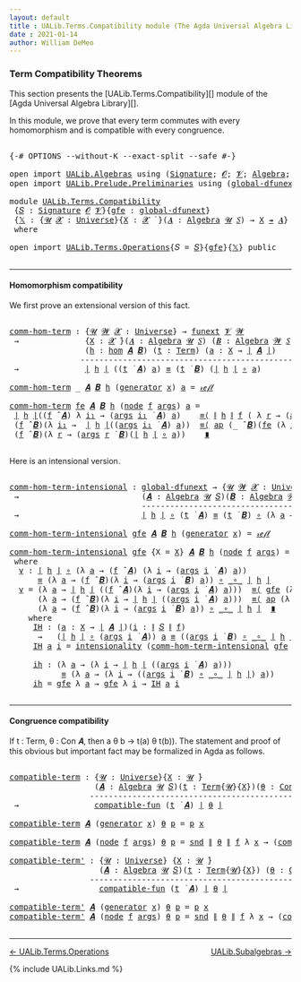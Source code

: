 ```yaml
---
layout: default
title : UALib.Terms.Compatibility module (The Agda Universal Algebra Library)
date : 2021-01-14
author: William DeMeo
---
```


### <a id="term-compatibility-theorems">Term Compatibility Theorems</a>

This section presents the [UALib.Terms.Compatibility][] module of the [Agda Universal Algebra Library][].

In this module, we prove that every term commutes with every homomorphism and is compatible with every congruence.

<pre class="Agda">

<a id="454" class="Symbol">{-#</a> <a id="458" class="Keyword">OPTIONS</a> <a id="466" class="Pragma">--without-K</a> <a id="478" class="Pragma">--exact-split</a> <a id="492" class="Pragma">--safe</a> <a id="499" class="Symbol">#-}</a>

<a id="504" class="Keyword">open</a> <a id="509" class="Keyword">import</a> <a id="516" href="UALib.Algebras.html" class="Module">UALib.Algebras</a> <a id="531" class="Keyword">using</a> <a id="537" class="Symbol">(</a><a id="538" href="UALib.Algebras.Signatures.html#1419" class="Function">Signature</a><a id="547" class="Symbol">;</a> <a id="549" href="universes.html#613" class="Generalizable">𝓞</a><a id="550" class="Symbol">;</a> <a id="552" href="universes.html#617" class="Generalizable">𝓥</a><a id="553" class="Symbol">;</a> <a id="555" href="UALib.Algebras.Algebras.html#781" class="Function">Algebra</a><a id="562" class="Symbol">;</a> <a id="564" href="UALib.Algebras.Algebras.html#3508" class="Function Operator">_↠_</a><a id="567" class="Symbol">)</a>
<a id="569" class="Keyword">open</a> <a id="574" class="Keyword">import</a> <a id="581" href="UALib.Prelude.Preliminaries.html" class="Module">UALib.Prelude.Preliminaries</a> <a id="609" class="Keyword">using</a> <a id="615" class="Symbol">(</a><a id="616" href="MGS-Subsingleton-Theorems.html#3468" class="Function">global-dfunext</a><a id="630" class="Symbol">;</a> <a id="632" href="universes.html#551" class="Postulate">Universe</a><a id="640" class="Symbol">;</a> <a id="642" href="universes.html#758" class="Function Operator">_̇</a><a id="644" class="Symbol">)</a>

<a id="647" class="Keyword">module</a> <a id="654" href="UALib.Terms.Compatibility.html" class="Module">UALib.Terms.Compatibility</a>
 <a id="681" class="Symbol">{</a><a id="682" href="UALib.Terms.Compatibility.html#682" class="Bound">𝑆</a> <a id="684" class="Symbol">:</a> <a id="686" href="UALib.Algebras.Signatures.html#1419" class="Function">Signature</a> <a id="696" href="universes.html#613" class="Generalizable">𝓞</a> <a id="698" href="universes.html#617" class="Generalizable">𝓥</a><a id="699" class="Symbol">}{</a><a id="701" href="UALib.Terms.Compatibility.html#701" class="Bound">gfe</a> <a id="705" class="Symbol">:</a> <a id="707" href="MGS-Subsingleton-Theorems.html#3468" class="Function">global-dfunext</a><a id="721" class="Symbol">}</a>
 <a id="724" class="Symbol">{</a><a id="725" href="UALib.Terms.Compatibility.html#725" class="Bound">𝕏</a> <a id="727" class="Symbol">:</a> <a id="729" class="Symbol">{</a><a id="730" href="UALib.Terms.Compatibility.html#730" class="Bound">𝓤</a> <a id="732" href="UALib.Terms.Compatibility.html#732" class="Bound">𝓧</a> <a id="734" class="Symbol">:</a> <a id="736" href="universes.html#551" class="Postulate">Universe</a><a id="744" class="Symbol">}{</a><a id="746" href="UALib.Terms.Compatibility.html#746" class="Bound">X</a> <a id="748" class="Symbol">:</a> <a id="750" href="UALib.Terms.Compatibility.html#732" class="Bound">𝓧</a> <a id="752" href="universes.html#758" class="Function Operator">̇</a> <a id="754" class="Symbol">}(</a><a id="756" href="UALib.Terms.Compatibility.html#756" class="Bound">𝑨</a> <a id="758" class="Symbol">:</a> <a id="760" href="UALib.Algebras.Algebras.html#781" class="Function">Algebra</a> <a id="768" href="UALib.Terms.Compatibility.html#730" class="Bound">𝓤</a> <a id="770" href="UALib.Terms.Compatibility.html#682" class="Bound">𝑆</a><a id="771" class="Symbol">)</a> <a id="773" class="Symbol">→</a> <a id="775" href="UALib.Terms.Compatibility.html#746" class="Bound">X</a> <a id="777" href="UALib.Algebras.Algebras.html#3508" class="Function Operator">↠</a> <a id="779" href="UALib.Terms.Compatibility.html#756" class="Bound">𝑨</a><a id="780" class="Symbol">}</a>
 <a id="783" class="Keyword">where</a>

<a id="790" class="Keyword">open</a> <a id="795" class="Keyword">import</a> <a id="802" href="UALib.Terms.Operations.html" class="Module">UALib.Terms.Operations</a><a id="824" class="Symbol">{</a><a id="825" class="Argument">𝑆</a> <a id="827" class="Symbol">=</a> <a id="829" href="UALib.Terms.Compatibility.html#682" class="Bound">𝑆</a><a id="830" class="Symbol">}{</a><a id="832" href="UALib.Terms.Compatibility.html#701" class="Bound">gfe</a><a id="835" class="Symbol">}{</a><a id="837" href="UALib.Terms.Compatibility.html#725" class="Bound">𝕏</a><a id="838" class="Symbol">}</a> <a id="840" class="Keyword">public</a>

</pre>

----------------------------------------------------------

#### <a id="homomorphism compatibility">Homomorphism compatibility</a>

We first prove an extensional version of this fact.

<pre class="Agda">

<a id="comm-hom-term"></a><a id="1059" href="UALib.Terms.Compatibility.html#1059" class="Function">comm-hom-term</a> <a id="1073" class="Symbol">:</a> <a id="1075" class="Symbol">{</a><a id="1076" href="UALib.Terms.Compatibility.html#1076" class="Bound">𝓤</a> <a id="1078" href="UALib.Terms.Compatibility.html#1078" class="Bound">𝓦</a> <a id="1080" href="UALib.Terms.Compatibility.html#1080" class="Bound">𝓧</a> <a id="1082" class="Symbol">:</a> <a id="1084" href="universes.html#551" class="Postulate">Universe</a><a id="1092" class="Symbol">}</a> <a id="1094" class="Symbol">→</a> <a id="1096" href="MGS-FunExt-from-Univalence.html#393" class="Function">funext</a> <a id="1103" href="UALib.Terms.Compatibility.html#698" class="Bound">𝓥</a> <a id="1105" href="UALib.Terms.Compatibility.html#1078" class="Bound">𝓦</a>
 <a id="1108" class="Symbol">→</a>              <a id="1123" class="Symbol">{</a><a id="1124" href="UALib.Terms.Compatibility.html#1124" class="Bound">X</a> <a id="1126" class="Symbol">:</a> <a id="1128" href="UALib.Terms.Compatibility.html#1080" class="Bound">𝓧</a> <a id="1130" href="universes.html#758" class="Function Operator">̇</a><a id="1131" class="Symbol">}(</a><a id="1133" href="UALib.Terms.Compatibility.html#1133" class="Bound">𝑨</a> <a id="1135" class="Symbol">:</a> <a id="1137" href="UALib.Algebras.Algebras.html#781" class="Function">Algebra</a> <a id="1145" href="UALib.Terms.Compatibility.html#1076" class="Bound">𝓤</a> <a id="1147" href="UALib.Terms.Compatibility.html#682" class="Bound">𝑆</a><a id="1148" class="Symbol">)</a> <a id="1150" class="Symbol">(</a><a id="1151" href="UALib.Terms.Compatibility.html#1151" class="Bound">𝑩</a> <a id="1153" class="Symbol">:</a> <a id="1155" href="UALib.Algebras.Algebras.html#781" class="Function">Algebra</a> <a id="1163" href="UALib.Terms.Compatibility.html#1078" class="Bound">𝓦</a> <a id="1165" href="UALib.Terms.Compatibility.html#682" class="Bound">𝑆</a><a id="1166" class="Symbol">)</a>
                <a id="1184" class="Symbol">(</a><a id="1185" href="UALib.Terms.Compatibility.html#1185" class="Bound">h</a> <a id="1187" class="Symbol">:</a> <a id="1189" href="UALib.Homomorphisms.Basic.html#2061" class="Function">hom</a> <a id="1193" href="UALib.Terms.Compatibility.html#1133" class="Bound">𝑨</a> <a id="1195" href="UALib.Terms.Compatibility.html#1151" class="Bound">𝑩</a><a id="1196" class="Symbol">)</a> <a id="1198" class="Symbol">(</a><a id="1199" href="UALib.Terms.Compatibility.html#1199" class="Bound">t</a> <a id="1201" class="Symbol">:</a> <a id="1203" href="UALib.Terms.Basic.html#1040" class="Datatype">Term</a><a id="1207" class="Symbol">)</a> <a id="1209" class="Symbol">(</a><a id="1210" href="UALib.Terms.Compatibility.html#1210" class="Bound">a</a> <a id="1212" class="Symbol">:</a> <a id="1214" href="UALib.Terms.Compatibility.html#1124" class="Bound">X</a> <a id="1216" class="Symbol">→</a> <a id="1218" href="UALib.Prelude.Preliminaries.html#11659" class="Function Operator">∣</a> <a id="1220" href="UALib.Terms.Compatibility.html#1133" class="Bound">𝑨</a> <a id="1222" href="UALib.Prelude.Preliminaries.html#11659" class="Function Operator">∣</a><a id="1223" class="Symbol">)</a>
               <a id="1240" class="Comment">------------------------------------------------------</a>
 <a id="1296" class="Symbol">→</a>              <a id="1311" href="UALib.Prelude.Preliminaries.html#11659" class="Function Operator">∣</a> <a id="1313" href="UALib.Terms.Compatibility.html#1185" class="Bound">h</a> <a id="1315" href="UALib.Prelude.Preliminaries.html#11659" class="Function Operator">∣</a> <a id="1317" class="Symbol">((</a><a id="1319" href="UALib.Terms.Compatibility.html#1199" class="Bound">t</a> <a id="1321" href="UALib.Terms.Operations.html#1383" class="Function Operator">̇</a> <a id="1323" href="UALib.Terms.Compatibility.html#1133" class="Bound">𝑨</a><a id="1324" class="Symbol">)</a> <a id="1326" href="UALib.Terms.Compatibility.html#1210" class="Bound">a</a><a id="1327" class="Symbol">)</a> <a id="1329" href="MGS-MLTT.html#4207" class="Datatype Operator">≡</a> <a id="1331" class="Symbol">(</a><a id="1332" href="UALib.Terms.Compatibility.html#1199" class="Bound">t</a> <a id="1334" href="UALib.Terms.Operations.html#1383" class="Function Operator">̇</a> <a id="1336" href="UALib.Terms.Compatibility.html#1151" class="Bound">𝑩</a><a id="1337" class="Symbol">)</a> <a id="1339" class="Symbol">(</a><a id="1340" href="UALib.Prelude.Preliminaries.html#11659" class="Function Operator">∣</a> <a id="1342" href="UALib.Terms.Compatibility.html#1185" class="Bound">h</a> <a id="1344" href="UALib.Prelude.Preliminaries.html#11659" class="Function Operator">∣</a> <a id="1346" href="MGS-MLTT.html#3813" class="Function Operator">∘</a> <a id="1348" href="UALib.Terms.Compatibility.html#1210" class="Bound">a</a><a id="1349" class="Symbol">)</a>

<a id="1352" href="UALib.Terms.Compatibility.html#1059" class="Function">comm-hom-term</a> <a id="1366" class="Symbol">_</a> <a id="1368" href="UALib.Terms.Compatibility.html#1368" class="Bound">𝑨</a> <a id="1370" href="UALib.Terms.Compatibility.html#1370" class="Bound">𝑩</a> <a id="1372" href="UALib.Terms.Compatibility.html#1372" class="Bound">h</a> <a id="1374" class="Symbol">(</a><a id="1375" href="UALib.Terms.Basic.html#1094" class="InductiveConstructor">generator</a> <a id="1385" href="UALib.Terms.Compatibility.html#1385" class="Bound">x</a><a id="1386" class="Symbol">)</a> <a id="1388" href="UALib.Terms.Compatibility.html#1388" class="Bound">a</a> <a id="1390" class="Symbol">=</a> <a id="1392" href="MGS-MLTT.html#4221" class="InductiveConstructor">𝓇ℯ𝒻𝓁</a>

<a id="1398" href="UALib.Terms.Compatibility.html#1059" class="Function">comm-hom-term</a> <a id="1412" href="UALib.Terms.Compatibility.html#1412" class="Bound">fe</a> <a id="1415" href="UALib.Terms.Compatibility.html#1415" class="Bound">𝑨</a> <a id="1417" href="UALib.Terms.Compatibility.html#1417" class="Bound">𝑩</a> <a id="1419" href="UALib.Terms.Compatibility.html#1419" class="Bound">h</a> <a id="1421" class="Symbol">(</a><a id="1422" href="UALib.Terms.Basic.html#1123" class="InductiveConstructor">node</a> <a id="1427" href="UALib.Terms.Compatibility.html#1427" class="Bound">f</a> <a id="1429" href="UALib.Terms.Compatibility.html#1429" class="Bound">args</a><a id="1433" class="Symbol">)</a> <a id="1435" href="UALib.Terms.Compatibility.html#1435" class="Bound">a</a> <a id="1437" class="Symbol">=</a>
 <a id="1440" href="UALib.Prelude.Preliminaries.html#11659" class="Function Operator">∣</a> <a id="1442" href="UALib.Terms.Compatibility.html#1419" class="Bound">h</a> <a id="1444" href="UALib.Prelude.Preliminaries.html#11659" class="Function Operator">∣</a><a id="1445" class="Symbol">((</a><a id="1447" href="UALib.Terms.Compatibility.html#1427" class="Bound">f</a> <a id="1449" href="UALib.Algebras.Algebras.html#2971" class="Function Operator">̂</a> <a id="1451" href="UALib.Terms.Compatibility.html#1415" class="Bound">𝑨</a><a id="1452" class="Symbol">)</a> <a id="1454" class="Symbol">λ</a> <a id="1456" href="UALib.Terms.Compatibility.html#1456" class="Bound">i₁</a> <a id="1459" class="Symbol">→</a> <a id="1461" class="Symbol">(</a><a id="1462" href="UALib.Terms.Compatibility.html#1429" class="Bound">args</a> <a id="1467" href="UALib.Terms.Compatibility.html#1456" class="Bound">i₁</a> <a id="1470" href="UALib.Terms.Operations.html#1383" class="Function Operator">̇</a> <a id="1472" href="UALib.Terms.Compatibility.html#1415" class="Bound">𝑨</a><a id="1473" class="Symbol">)</a> <a id="1475" href="UALib.Terms.Compatibility.html#1435" class="Bound">a</a><a id="1476" class="Symbol">)</a>    <a id="1481" href="MGS-MLTT.html#5997" class="Function Operator">≡⟨</a> <a id="1484" href="UALib.Prelude.Preliminaries.html#11740" class="Function Operator">∥</a> <a id="1486" href="UALib.Terms.Compatibility.html#1419" class="Bound">h</a> <a id="1488" href="UALib.Prelude.Preliminaries.html#11740" class="Function Operator">∥</a> <a id="1490" href="UALib.Terms.Compatibility.html#1427" class="Bound">f</a> <a id="1492" class="Symbol">(</a> <a id="1494" class="Symbol">λ</a> <a id="1496" href="UALib.Terms.Compatibility.html#1496" class="Bound">r</a> <a id="1498" class="Symbol">→</a> <a id="1500" class="Symbol">(</a><a id="1501" href="UALib.Terms.Compatibility.html#1429" class="Bound">args</a> <a id="1506" href="UALib.Terms.Compatibility.html#1496" class="Bound">r</a> <a id="1508" href="UALib.Terms.Operations.html#1383" class="Function Operator">̇</a> <a id="1510" href="UALib.Terms.Compatibility.html#1415" class="Bound">𝑨</a><a id="1511" class="Symbol">)</a> <a id="1513" href="UALib.Terms.Compatibility.html#1435" class="Bound">a</a> <a id="1515" class="Symbol">)</a> <a id="1517" href="MGS-MLTT.html#5997" class="Function Operator">⟩</a>
 <a id="1520" class="Symbol">(</a><a id="1521" href="UALib.Terms.Compatibility.html#1427" class="Bound">f</a> <a id="1523" href="UALib.Algebras.Algebras.html#2971" class="Function Operator">̂</a> <a id="1525" href="UALib.Terms.Compatibility.html#1417" class="Bound">𝑩</a><a id="1526" class="Symbol">)(λ</a> <a id="1530" href="UALib.Terms.Compatibility.html#1530" class="Bound">i₁</a> <a id="1533" class="Symbol">→</a>  <a id="1536" href="UALib.Prelude.Preliminaries.html#11659" class="Function Operator">∣</a> <a id="1538" href="UALib.Terms.Compatibility.html#1419" class="Bound">h</a> <a id="1540" href="UALib.Prelude.Preliminaries.html#11659" class="Function Operator">∣</a><a id="1541" class="Symbol">((</a><a id="1543" href="UALib.Terms.Compatibility.html#1429" class="Bound">args</a> <a id="1548" href="UALib.Terms.Compatibility.html#1530" class="Bound">i₁</a> <a id="1551" href="UALib.Terms.Operations.html#1383" class="Function Operator">̇</a> <a id="1553" href="UALib.Terms.Compatibility.html#1415" class="Bound">𝑨</a><a id="1554" class="Symbol">)</a> <a id="1556" href="UALib.Terms.Compatibility.html#1435" class="Bound">a</a><a id="1557" class="Symbol">))</a>  <a id="1561" href="MGS-MLTT.html#5997" class="Function Operator">≡⟨</a> <a id="1564" href="MGS-MLTT.html#6613" class="Function">ap</a> <a id="1567" class="Symbol">(_</a> <a id="1570" href="UALib.Algebras.Algebras.html#2971" class="Function Operator">̂</a> <a id="1572" href="UALib.Terms.Compatibility.html#1417" class="Bound">𝑩</a><a id="1573" class="Symbol">)(</a><a id="1575" href="UALib.Terms.Compatibility.html#1412" class="Bound">fe</a> <a id="1578" class="Symbol">(λ</a> <a id="1581" href="UALib.Terms.Compatibility.html#1581" class="Bound">i₁</a> <a id="1584" class="Symbol">→</a> <a id="1586" href="UALib.Terms.Compatibility.html#1059" class="Function">comm-hom-term</a> <a id="1600" href="UALib.Terms.Compatibility.html#1412" class="Bound">fe</a> <a id="1603" href="UALib.Terms.Compatibility.html#1415" class="Bound">𝑨</a> <a id="1605" href="UALib.Terms.Compatibility.html#1417" class="Bound">𝑩</a> <a id="1607" href="UALib.Terms.Compatibility.html#1419" class="Bound">h</a> <a id="1609" class="Symbol">(</a><a id="1610" href="UALib.Terms.Compatibility.html#1429" class="Bound">args</a> <a id="1615" href="UALib.Terms.Compatibility.html#1581" class="Bound">i₁</a><a id="1617" class="Symbol">)</a> <a id="1619" href="UALib.Terms.Compatibility.html#1435" class="Bound">a</a><a id="1620" class="Symbol">))</a><a id="1622" href="MGS-MLTT.html#5997" class="Function Operator">⟩</a>
 <a id="1625" class="Symbol">(</a><a id="1626" href="UALib.Terms.Compatibility.html#1427" class="Bound">f</a> <a id="1628" href="UALib.Algebras.Algebras.html#2971" class="Function Operator">̂</a> <a id="1630" href="UALib.Terms.Compatibility.html#1417" class="Bound">𝑩</a><a id="1631" class="Symbol">)(λ</a> <a id="1635" href="UALib.Terms.Compatibility.html#1635" class="Bound">r</a> <a id="1637" class="Symbol">→</a> <a id="1639" class="Symbol">(</a><a id="1640" href="UALib.Terms.Compatibility.html#1429" class="Bound">args</a> <a id="1645" href="UALib.Terms.Compatibility.html#1635" class="Bound">r</a> <a id="1647" href="UALib.Terms.Operations.html#1383" class="Function Operator">̇</a> <a id="1649" href="UALib.Terms.Compatibility.html#1417" class="Bound">𝑩</a><a id="1650" class="Symbol">)(</a><a id="1652" href="UALib.Prelude.Preliminaries.html#11659" class="Function Operator">∣</a> <a id="1654" href="UALib.Terms.Compatibility.html#1419" class="Bound">h</a> <a id="1656" href="UALib.Prelude.Preliminaries.html#11659" class="Function Operator">∣</a> <a id="1658" href="MGS-MLTT.html#3813" class="Function Operator">∘</a> <a id="1660" href="UALib.Terms.Compatibility.html#1435" class="Bound">a</a><a id="1661" class="Symbol">))</a>    <a id="1667" href="MGS-MLTT.html#6079" class="Function Operator">∎</a>

</pre>

Here is an intensional version.

<pre class="Agda">

<a id="comm-hom-term-intensional"></a><a id="1729" href="UALib.Terms.Compatibility.html#1729" class="Function">comm-hom-term-intensional</a> <a id="1755" class="Symbol">:</a> <a id="1757" href="MGS-Subsingleton-Theorems.html#3468" class="Function">global-dfunext</a> <a id="1772" class="Symbol">→</a> <a id="1774" class="Symbol">{</a><a id="1775" href="UALib.Terms.Compatibility.html#1775" class="Bound">𝓤</a> <a id="1777" href="UALib.Terms.Compatibility.html#1777" class="Bound">𝓦</a> <a id="1779" href="UALib.Terms.Compatibility.html#1779" class="Bound">𝓧</a> <a id="1781" class="Symbol">:</a> <a id="1783" href="universes.html#551" class="Postulate">Universe</a><a id="1791" class="Symbol">}{</a><a id="1793" href="UALib.Terms.Compatibility.html#1793" class="Bound">X</a> <a id="1795" class="Symbol">:</a> <a id="1797" href="UALib.Terms.Compatibility.html#1779" class="Bound">𝓧</a> <a id="1799" href="universes.html#758" class="Function Operator">̇</a><a id="1800" class="Symbol">}</a>
 <a id="1803" class="Symbol">→</a>                          <a id="1830" class="Symbol">(</a><a id="1831" href="UALib.Terms.Compatibility.html#1831" class="Bound">𝑨</a> <a id="1833" class="Symbol">:</a> <a id="1835" href="UALib.Algebras.Algebras.html#781" class="Function">Algebra</a> <a id="1843" href="UALib.Terms.Compatibility.html#1775" class="Bound">𝓤</a> <a id="1845" href="UALib.Terms.Compatibility.html#682" class="Bound">𝑆</a><a id="1846" class="Symbol">)(</a><a id="1848" href="UALib.Terms.Compatibility.html#1848" class="Bound">𝑩</a> <a id="1850" class="Symbol">:</a> <a id="1852" href="UALib.Algebras.Algebras.html#781" class="Function">Algebra</a> <a id="1860" href="UALib.Terms.Compatibility.html#1777" class="Bound">𝓦</a> <a id="1862" href="UALib.Terms.Compatibility.html#682" class="Bound">𝑆</a><a id="1863" class="Symbol">)(</a><a id="1865" href="UALib.Terms.Compatibility.html#1865" class="Bound">h</a> <a id="1867" class="Symbol">:</a> <a id="1869" href="UALib.Homomorphisms.Basic.html#2061" class="Function">hom</a> <a id="1873" href="UALib.Terms.Compatibility.html#1831" class="Bound">𝑨</a> <a id="1875" href="UALib.Terms.Compatibility.html#1848" class="Bound">𝑩</a><a id="1876" class="Symbol">)(</a><a id="1878" href="UALib.Terms.Compatibility.html#1878" class="Bound">t</a> <a id="1880" class="Symbol">:</a> <a id="1882" href="UALib.Terms.Basic.html#1040" class="Datatype">Term</a><a id="1886" class="Symbol">)</a>
                            <a id="1916" class="Comment">-----------------------------------------------------------</a>
 <a id="1977" class="Symbol">→</a>                          <a id="2004" href="UALib.Prelude.Preliminaries.html#11659" class="Function Operator">∣</a> <a id="2006" href="UALib.Terms.Compatibility.html#1865" class="Bound">h</a> <a id="2008" href="UALib.Prelude.Preliminaries.html#11659" class="Function Operator">∣</a> <a id="2010" href="MGS-MLTT.html#3813" class="Function Operator">∘</a> <a id="2012" class="Symbol">(</a><a id="2013" href="UALib.Terms.Compatibility.html#1878" class="Bound">t</a> <a id="2015" href="UALib.Terms.Operations.html#1383" class="Function Operator">̇</a> <a id="2017" href="UALib.Terms.Compatibility.html#1831" class="Bound">𝑨</a><a id="2018" class="Symbol">)</a> <a id="2020" href="MGS-MLTT.html#4207" class="Datatype Operator">≡</a> <a id="2022" class="Symbol">(</a><a id="2023" href="UALib.Terms.Compatibility.html#1878" class="Bound">t</a> <a id="2025" href="UALib.Terms.Operations.html#1383" class="Function Operator">̇</a> <a id="2027" href="UALib.Terms.Compatibility.html#1848" class="Bound">𝑩</a><a id="2028" class="Symbol">)</a> <a id="2030" href="MGS-MLTT.html#3813" class="Function Operator">∘</a> <a id="2032" class="Symbol">(λ</a> <a id="2035" href="UALib.Terms.Compatibility.html#2035" class="Bound">a</a> <a id="2037" class="Symbol">→</a> <a id="2039" href="UALib.Prelude.Preliminaries.html#11659" class="Function Operator">∣</a> <a id="2041" href="UALib.Terms.Compatibility.html#1865" class="Bound">h</a> <a id="2043" href="UALib.Prelude.Preliminaries.html#11659" class="Function Operator">∣</a> <a id="2045" href="MGS-MLTT.html#3813" class="Function Operator">∘</a> <a id="2047" href="UALib.Terms.Compatibility.html#2035" class="Bound">a</a><a id="2048" class="Symbol">)</a>

<a id="2051" href="UALib.Terms.Compatibility.html#1729" class="Function">comm-hom-term-intensional</a> <a id="2077" href="UALib.Terms.Compatibility.html#2077" class="Bound">gfe</a> <a id="2081" href="UALib.Terms.Compatibility.html#2081" class="Bound">𝑨</a> <a id="2083" href="UALib.Terms.Compatibility.html#2083" class="Bound">𝑩</a> <a id="2085" href="UALib.Terms.Compatibility.html#2085" class="Bound">h</a> <a id="2087" class="Symbol">(</a><a id="2088" href="UALib.Terms.Basic.html#1094" class="InductiveConstructor">generator</a> <a id="2098" href="UALib.Terms.Compatibility.html#2098" class="Bound">x</a><a id="2099" class="Symbol">)</a> <a id="2101" class="Symbol">=</a> <a id="2103" href="MGS-MLTT.html#4221" class="InductiveConstructor">𝓇ℯ𝒻𝓁</a>

<a id="2109" href="UALib.Terms.Compatibility.html#1729" class="Function">comm-hom-term-intensional</a> <a id="2135" href="UALib.Terms.Compatibility.html#2135" class="Bound">gfe</a> <a id="2139" class="Symbol">{</a><a id="2140" class="Argument">X</a> <a id="2142" class="Symbol">=</a> <a id="2144" href="UALib.Terms.Compatibility.html#2144" class="Bound">X</a><a id="2145" class="Symbol">}</a> <a id="2147" href="UALib.Terms.Compatibility.html#2147" class="Bound">𝑨</a> <a id="2149" href="UALib.Terms.Compatibility.html#2149" class="Bound">𝑩</a> <a id="2151" href="UALib.Terms.Compatibility.html#2151" class="Bound">h</a> <a id="2153" class="Symbol">(</a><a id="2154" href="UALib.Terms.Basic.html#1123" class="InductiveConstructor">node</a> <a id="2159" href="UALib.Terms.Compatibility.html#2159" class="Bound">f</a> <a id="2161" href="UALib.Terms.Compatibility.html#2161" class="Bound">args</a><a id="2165" class="Symbol">)</a> <a id="2167" class="Symbol">=</a> <a id="2169" href="UALib.Terms.Compatibility.html#2180" class="Function">γ</a>
 <a id="2172" class="Keyword">where</a>
  <a id="2180" href="UALib.Terms.Compatibility.html#2180" class="Function">γ</a> <a id="2182" class="Symbol">:</a> <a id="2184" href="UALib.Prelude.Preliminaries.html#11659" class="Function Operator">∣</a> <a id="2186" href="UALib.Terms.Compatibility.html#2151" class="Bound">h</a> <a id="2188" href="UALib.Prelude.Preliminaries.html#11659" class="Function Operator">∣</a> <a id="2190" href="MGS-MLTT.html#3813" class="Function Operator">∘</a> <a id="2192" class="Symbol">(λ</a> <a id="2195" href="UALib.Terms.Compatibility.html#2195" class="Bound">a</a> <a id="2197" class="Symbol">→</a> <a id="2199" class="Symbol">(</a><a id="2200" href="UALib.Terms.Compatibility.html#2159" class="Bound">f</a> <a id="2202" href="UALib.Algebras.Algebras.html#2971" class="Function Operator">̂</a> <a id="2204" href="UALib.Terms.Compatibility.html#2147" class="Bound">𝑨</a><a id="2205" class="Symbol">)</a> <a id="2207" class="Symbol">(λ</a> <a id="2210" href="UALib.Terms.Compatibility.html#2210" class="Bound">i</a> <a id="2212" class="Symbol">→</a> <a id="2214" class="Symbol">(</a><a id="2215" href="UALib.Terms.Compatibility.html#2161" class="Bound">args</a> <a id="2220" href="UALib.Terms.Compatibility.html#2210" class="Bound">i</a> <a id="2222" href="UALib.Terms.Operations.html#1383" class="Function Operator">̇</a> <a id="2224" href="UALib.Terms.Compatibility.html#2147" class="Bound">𝑨</a><a id="2225" class="Symbol">)</a> <a id="2227" href="UALib.Terms.Compatibility.html#2195" class="Bound">a</a><a id="2228" class="Symbol">))</a>
      <a id="2237" href="MGS-MLTT.html#4207" class="Datatype Operator">≡</a> <a id="2239" class="Symbol">(λ</a> <a id="2242" href="UALib.Terms.Compatibility.html#2242" class="Bound">a</a> <a id="2244" class="Symbol">→</a> <a id="2246" class="Symbol">(</a><a id="2247" href="UALib.Terms.Compatibility.html#2159" class="Bound">f</a> <a id="2249" href="UALib.Algebras.Algebras.html#2971" class="Function Operator">̂</a> <a id="2251" href="UALib.Terms.Compatibility.html#2149" class="Bound">𝑩</a><a id="2252" class="Symbol">)(λ</a> <a id="2256" href="UALib.Terms.Compatibility.html#2256" class="Bound">i</a> <a id="2258" class="Symbol">→</a> <a id="2260" class="Symbol">(</a><a id="2261" href="UALib.Terms.Compatibility.html#2161" class="Bound">args</a> <a id="2266" href="UALib.Terms.Compatibility.html#2256" class="Bound">i</a> <a id="2268" href="UALib.Terms.Operations.html#1383" class="Function Operator">̇</a> <a id="2270" href="UALib.Terms.Compatibility.html#2149" class="Bound">𝑩</a><a id="2271" class="Symbol">)</a> <a id="2273" href="UALib.Terms.Compatibility.html#2242" class="Bound">a</a><a id="2274" class="Symbol">))</a> <a id="2277" href="MGS-MLTT.html#3813" class="Function Operator">∘</a> <a id="2279" href="MGS-MLTT.html#3813" class="Function Operator">_∘_</a> <a id="2283" href="UALib.Prelude.Preliminaries.html#11659" class="Function Operator">∣</a> <a id="2285" href="UALib.Terms.Compatibility.html#2151" class="Bound">h</a> <a id="2287" href="UALib.Prelude.Preliminaries.html#11659" class="Function Operator">∣</a>
  <a id="2291" href="UALib.Terms.Compatibility.html#2180" class="Function">γ</a> <a id="2293" class="Symbol">=</a> <a id="2295" class="Symbol">(λ</a> <a id="2298" href="UALib.Terms.Compatibility.html#2298" class="Bound">a</a> <a id="2300" class="Symbol">→</a> <a id="2302" href="UALib.Prelude.Preliminaries.html#11659" class="Function Operator">∣</a> <a id="2304" href="UALib.Terms.Compatibility.html#2151" class="Bound">h</a> <a id="2306" href="UALib.Prelude.Preliminaries.html#11659" class="Function Operator">∣</a> <a id="2308" class="Symbol">((</a><a id="2310" href="UALib.Terms.Compatibility.html#2159" class="Bound">f</a> <a id="2312" href="UALib.Algebras.Algebras.html#2971" class="Function Operator">̂</a> <a id="2314" href="UALib.Terms.Compatibility.html#2147" class="Bound">𝑨</a><a id="2315" class="Symbol">)(λ</a> <a id="2319" href="UALib.Terms.Compatibility.html#2319" class="Bound">i</a> <a id="2321" class="Symbol">→</a> <a id="2323" class="Symbol">(</a><a id="2324" href="UALib.Terms.Compatibility.html#2161" class="Bound">args</a> <a id="2329" href="UALib.Terms.Compatibility.html#2319" class="Bound">i</a> <a id="2331" href="UALib.Terms.Operations.html#1383" class="Function Operator">̇</a> <a id="2333" href="UALib.Terms.Compatibility.html#2147" class="Bound">𝑨</a><a id="2334" class="Symbol">)</a> <a id="2336" href="UALib.Terms.Compatibility.html#2298" class="Bound">a</a><a id="2337" class="Symbol">)))</a>  <a id="2342" href="MGS-MLTT.html#5997" class="Function Operator">≡⟨</a> <a id="2345" href="UALib.Terms.Compatibility.html#2135" class="Bound">gfe</a> <a id="2349" class="Symbol">(λ</a> <a id="2352" href="UALib.Terms.Compatibility.html#2352" class="Bound">a</a> <a id="2354" class="Symbol">→</a> <a id="2356" href="UALib.Prelude.Preliminaries.html#11740" class="Function Operator">∥</a> <a id="2358" href="UALib.Terms.Compatibility.html#2151" class="Bound">h</a> <a id="2360" href="UALib.Prelude.Preliminaries.html#11740" class="Function Operator">∥</a> <a id="2362" href="UALib.Terms.Compatibility.html#2159" class="Bound">f</a> <a id="2364" class="Symbol">(</a> <a id="2366" class="Symbol">λ</a> <a id="2368" href="UALib.Terms.Compatibility.html#2368" class="Bound">r</a> <a id="2370" class="Symbol">→</a> <a id="2372" class="Symbol">(</a><a id="2373" href="UALib.Terms.Compatibility.html#2161" class="Bound">args</a> <a id="2378" href="UALib.Terms.Compatibility.html#2368" class="Bound">r</a> <a id="2380" href="UALib.Terms.Operations.html#1383" class="Function Operator">̇</a> <a id="2382" href="UALib.Terms.Compatibility.html#2147" class="Bound">𝑨</a><a id="2383" class="Symbol">)</a> <a id="2385" href="UALib.Terms.Compatibility.html#2352" class="Bound">a</a> <a id="2387" class="Symbol">))</a> <a id="2390" href="MGS-MLTT.html#5997" class="Function Operator">⟩</a>
      <a id="2398" class="Symbol">(λ</a> <a id="2401" href="UALib.Terms.Compatibility.html#2401" class="Bound">a</a> <a id="2403" class="Symbol">→</a> <a id="2405" class="Symbol">(</a><a id="2406" href="UALib.Terms.Compatibility.html#2159" class="Bound">f</a> <a id="2408" href="UALib.Algebras.Algebras.html#2971" class="Function Operator">̂</a> <a id="2410" href="UALib.Terms.Compatibility.html#2149" class="Bound">𝑩</a><a id="2411" class="Symbol">)(λ</a> <a id="2415" href="UALib.Terms.Compatibility.html#2415" class="Bound">i</a> <a id="2417" class="Symbol">→</a> <a id="2419" href="UALib.Prelude.Preliminaries.html#11659" class="Function Operator">∣</a> <a id="2421" href="UALib.Terms.Compatibility.html#2151" class="Bound">h</a> <a id="2423" href="UALib.Prelude.Preliminaries.html#11659" class="Function Operator">∣</a> <a id="2425" class="Symbol">((</a><a id="2427" href="UALib.Terms.Compatibility.html#2161" class="Bound">args</a> <a id="2432" href="UALib.Terms.Compatibility.html#2415" class="Bound">i</a> <a id="2434" href="UALib.Terms.Operations.html#1383" class="Function Operator">̇</a> <a id="2436" href="UALib.Terms.Compatibility.html#2147" class="Bound">𝑨</a><a id="2437" class="Symbol">)</a> <a id="2439" href="UALib.Terms.Compatibility.html#2401" class="Bound">a</a><a id="2440" class="Symbol">)))</a>  <a id="2445" href="MGS-MLTT.html#5997" class="Function Operator">≡⟨</a> <a id="2448" href="MGS-MLTT.html#6613" class="Function">ap</a> <a id="2451" class="Symbol">(λ</a> <a id="2454" href="UALib.Terms.Compatibility.html#2454" class="Bound">-</a> <a id="2456" class="Symbol">→</a> <a id="2458" class="Symbol">(λ</a> <a id="2461" href="UALib.Terms.Compatibility.html#2461" class="Bound">a</a> <a id="2463" class="Symbol">→</a> <a id="2465" class="Symbol">(</a><a id="2466" href="UALib.Terms.Compatibility.html#2159" class="Bound">f</a> <a id="2468" href="UALib.Algebras.Algebras.html#2971" class="Function Operator">̂</a> <a id="2470" href="UALib.Terms.Compatibility.html#2149" class="Bound">𝑩</a><a id="2471" class="Symbol">)(</a><a id="2473" href="UALib.Terms.Compatibility.html#2454" class="Bound">-</a> <a id="2475" href="UALib.Terms.Compatibility.html#2461" class="Bound">a</a><a id="2476" class="Symbol">)))</a> <a id="2480" href="UALib.Terms.Compatibility.html#2743" class="Function">ih</a> <a id="2483" href="MGS-MLTT.html#5997" class="Function Operator">⟩</a>
      <a id="2491" class="Symbol">(λ</a> <a id="2494" href="UALib.Terms.Compatibility.html#2494" class="Bound">a</a> <a id="2496" class="Symbol">→</a> <a id="2498" class="Symbol">(</a><a id="2499" href="UALib.Terms.Compatibility.html#2159" class="Bound">f</a> <a id="2501" href="UALib.Algebras.Algebras.html#2971" class="Function Operator">̂</a> <a id="2503" href="UALib.Terms.Compatibility.html#2149" class="Bound">𝑩</a><a id="2504" class="Symbol">)(λ</a> <a id="2508" href="UALib.Terms.Compatibility.html#2508" class="Bound">i</a> <a id="2510" class="Symbol">→</a> <a id="2512" class="Symbol">(</a><a id="2513" href="UALib.Terms.Compatibility.html#2161" class="Bound">args</a> <a id="2518" href="UALib.Terms.Compatibility.html#2508" class="Bound">i</a> <a id="2520" href="UALib.Terms.Operations.html#1383" class="Function Operator">̇</a> <a id="2522" href="UALib.Terms.Compatibility.html#2149" class="Bound">𝑩</a><a id="2523" class="Symbol">)</a> <a id="2525" href="UALib.Terms.Compatibility.html#2494" class="Bound">a</a><a id="2526" class="Symbol">))</a> <a id="2529" href="MGS-MLTT.html#3813" class="Function Operator">∘</a> <a id="2531" href="MGS-MLTT.html#3813" class="Function Operator">_∘_</a> <a id="2535" href="UALib.Prelude.Preliminaries.html#11659" class="Function Operator">∣</a> <a id="2537" href="UALib.Terms.Compatibility.html#2151" class="Bound">h</a> <a id="2539" href="UALib.Prelude.Preliminaries.html#11659" class="Function Operator">∣</a>  <a id="2542" href="MGS-MLTT.html#6079" class="Function Operator">∎</a>
    <a id="2548" class="Keyword">where</a>
     <a id="2559" href="UALib.Terms.Compatibility.html#2559" class="Function">IH</a> <a id="2562" class="Symbol">:</a> <a id="2564" class="Symbol">(</a><a id="2565" href="UALib.Terms.Compatibility.html#2565" class="Bound">a</a> <a id="2567" class="Symbol">:</a> <a id="2569" href="UALib.Terms.Compatibility.html#2144" class="Bound">X</a> <a id="2571" class="Symbol">→</a> <a id="2573" href="UALib.Prelude.Preliminaries.html#11659" class="Function Operator">∣</a> <a id="2575" href="UALib.Terms.Compatibility.html#2147" class="Bound">𝑨</a> <a id="2577" href="UALib.Prelude.Preliminaries.html#11659" class="Function Operator">∣</a><a id="2578" class="Symbol">)(</a><a id="2580" href="UALib.Terms.Compatibility.html#2580" class="Bound">i</a> <a id="2582" class="Symbol">:</a> <a id="2584" href="UALib.Prelude.Preliminaries.html#11740" class="Function Operator">∥</a> <a id="2586" href="UALib.Terms.Compatibility.html#682" class="Bound">𝑆</a> <a id="2588" href="UALib.Prelude.Preliminaries.html#11740" class="Function Operator">∥</a> <a id="2590" href="UALib.Terms.Compatibility.html#2159" class="Bound">f</a><a id="2591" class="Symbol">)</a>
      <a id="2599" class="Symbol">→</a>   <a id="2603" class="Symbol">(</a><a id="2604" href="UALib.Prelude.Preliminaries.html#11659" class="Function Operator">∣</a> <a id="2606" href="UALib.Terms.Compatibility.html#2151" class="Bound">h</a> <a id="2608" href="UALib.Prelude.Preliminaries.html#11659" class="Function Operator">∣</a> <a id="2610" href="MGS-MLTT.html#3813" class="Function Operator">∘</a> <a id="2612" class="Symbol">(</a><a id="2613" href="UALib.Terms.Compatibility.html#2161" class="Bound">args</a> <a id="2618" href="UALib.Terms.Compatibility.html#2580" class="Bound">i</a> <a id="2620" href="UALib.Terms.Operations.html#1383" class="Function Operator">̇</a> <a id="2622" href="UALib.Terms.Compatibility.html#2147" class="Bound">𝑨</a><a id="2623" class="Symbol">))</a> <a id="2626" href="UALib.Terms.Compatibility.html#2565" class="Bound">a</a> <a id="2628" href="MGS-MLTT.html#4207" class="Datatype Operator">≡</a> <a id="2630" class="Symbol">((</a><a id="2632" href="UALib.Terms.Compatibility.html#2161" class="Bound">args</a> <a id="2637" href="UALib.Terms.Compatibility.html#2580" class="Bound">i</a> <a id="2639" href="UALib.Terms.Operations.html#1383" class="Function Operator">̇</a> <a id="2641" href="UALib.Terms.Compatibility.html#2149" class="Bound">𝑩</a><a id="2642" class="Symbol">)</a> <a id="2644" href="MGS-MLTT.html#3813" class="Function Operator">∘</a> <a id="2646" href="MGS-MLTT.html#3813" class="Function Operator">_∘_</a> <a id="2650" href="UALib.Prelude.Preliminaries.html#11659" class="Function Operator">∣</a> <a id="2652" href="UALib.Terms.Compatibility.html#2151" class="Bound">h</a> <a id="2654" href="UALib.Prelude.Preliminaries.html#11659" class="Function Operator">∣</a><a id="2655" class="Symbol">)</a> <a id="2657" href="UALib.Terms.Compatibility.html#2565" class="Bound">a</a>
     <a id="2664" href="UALib.Terms.Compatibility.html#2559" class="Function">IH</a> <a id="2667" href="UALib.Terms.Compatibility.html#2667" class="Bound">a</a> <a id="2669" href="UALib.Terms.Compatibility.html#2669" class="Bound">i</a> <a id="2671" class="Symbol">=</a> <a id="2673" href="UALib.Prelude.Extensionality.html#3478" class="Function">intensionality</a> <a id="2688" class="Symbol">(</a><a id="2689" href="UALib.Terms.Compatibility.html#1729" class="Function">comm-hom-term-intensional</a> <a id="2715" href="UALib.Terms.Compatibility.html#2135" class="Bound">gfe</a> <a id="2719" href="UALib.Terms.Compatibility.html#2147" class="Bound">𝑨</a> <a id="2721" href="UALib.Terms.Compatibility.html#2149" class="Bound">𝑩</a> <a id="2723" href="UALib.Terms.Compatibility.html#2151" class="Bound">h</a> <a id="2725" class="Symbol">(</a><a id="2726" href="UALib.Terms.Compatibility.html#2161" class="Bound">args</a> <a id="2731" href="UALib.Terms.Compatibility.html#2669" class="Bound">i</a><a id="2732" class="Symbol">))</a> <a id="2735" href="UALib.Terms.Compatibility.html#2667" class="Bound">a</a>

     <a id="2743" href="UALib.Terms.Compatibility.html#2743" class="Function">ih</a> <a id="2746" class="Symbol">:</a> <a id="2748" class="Symbol">(λ</a> <a id="2751" href="UALib.Terms.Compatibility.html#2751" class="Bound">a</a> <a id="2753" class="Symbol">→</a> <a id="2755" class="Symbol">(λ</a> <a id="2758" href="UALib.Terms.Compatibility.html#2758" class="Bound">i</a> <a id="2760" class="Symbol">→</a> <a id="2762" href="UALib.Prelude.Preliminaries.html#11659" class="Function Operator">∣</a> <a id="2764" href="UALib.Terms.Compatibility.html#2151" class="Bound">h</a> <a id="2766" href="UALib.Prelude.Preliminaries.html#11659" class="Function Operator">∣</a> <a id="2768" class="Symbol">((</a><a id="2770" href="UALib.Terms.Compatibility.html#2161" class="Bound">args</a> <a id="2775" href="UALib.Terms.Compatibility.html#2758" class="Bound">i</a> <a id="2777" href="UALib.Terms.Operations.html#1383" class="Function Operator">̇</a> <a id="2779" href="UALib.Terms.Compatibility.html#2147" class="Bound">𝑨</a><a id="2780" class="Symbol">)</a> <a id="2782" href="UALib.Terms.Compatibility.html#2751" class="Bound">a</a><a id="2783" class="Symbol">)))</a>
           <a id="2798" href="MGS-MLTT.html#4207" class="Datatype Operator">≡</a> <a id="2800" class="Symbol">(λ</a> <a id="2803" href="UALib.Terms.Compatibility.html#2803" class="Bound">a</a> <a id="2805" class="Symbol">→</a> <a id="2807" class="Symbol">(λ</a> <a id="2810" href="UALib.Terms.Compatibility.html#2810" class="Bound">i</a> <a id="2812" class="Symbol">→</a> <a id="2814" class="Symbol">((</a><a id="2816" href="UALib.Terms.Compatibility.html#2161" class="Bound">args</a> <a id="2821" href="UALib.Terms.Compatibility.html#2810" class="Bound">i</a> <a id="2823" href="UALib.Terms.Operations.html#1383" class="Function Operator">̇</a> <a id="2825" href="UALib.Terms.Compatibility.html#2149" class="Bound">𝑩</a><a id="2826" class="Symbol">)</a> <a id="2828" href="MGS-MLTT.html#3813" class="Function Operator">∘</a> <a id="2830" href="MGS-MLTT.html#3813" class="Function Operator">_∘_</a> <a id="2834" href="UALib.Prelude.Preliminaries.html#11659" class="Function Operator">∣</a> <a id="2836" href="UALib.Terms.Compatibility.html#2151" class="Bound">h</a> <a id="2838" href="UALib.Prelude.Preliminaries.html#11659" class="Function Operator">∣</a><a id="2839" class="Symbol">)</a> <a id="2841" href="UALib.Terms.Compatibility.html#2803" class="Bound">a</a><a id="2842" class="Symbol">))</a>
     <a id="2850" href="UALib.Terms.Compatibility.html#2743" class="Function">ih</a> <a id="2853" class="Symbol">=</a> <a id="2855" href="UALib.Terms.Compatibility.html#2135" class="Bound">gfe</a> <a id="2859" class="Symbol">λ</a> <a id="2861" href="UALib.Terms.Compatibility.html#2861" class="Bound">a</a> <a id="2863" class="Symbol">→</a> <a id="2865" href="UALib.Terms.Compatibility.html#2135" class="Bound">gfe</a> <a id="2869" class="Symbol">λ</a> <a id="2871" href="UALib.Terms.Compatibility.html#2871" class="Bound">i</a> <a id="2873" class="Symbol">→</a> <a id="2875" href="UALib.Terms.Compatibility.html#2559" class="Function">IH</a> <a id="2878" href="UALib.Terms.Compatibility.html#2861" class="Bound">a</a> <a id="2880" href="UALib.Terms.Compatibility.html#2871" class="Bound">i</a>

</pre>

--------------------------------------

#### <a id="congruence-compatibility">Congruence compatibility</a>

If t : Term, θ : Con 𝑨, then a θ b → t(a) θ t(b)). The statement and proof of this obvious but important fact may be formalized in Agda as follows.

<pre class="Agda">

<a id="compatible-term"></a><a id="3166" href="UALib.Terms.Compatibility.html#3166" class="Function">compatible-term</a> <a id="3182" class="Symbol">:</a> <a id="3184" class="Symbol">{</a><a id="3185" href="UALib.Terms.Compatibility.html#3185" class="Bound">𝓤</a> <a id="3187" class="Symbol">:</a> <a id="3189" href="universes.html#551" class="Postulate">Universe</a><a id="3197" class="Symbol">}{</a><a id="3199" href="UALib.Terms.Compatibility.html#3199" class="Bound">X</a> <a id="3201" class="Symbol">:</a> <a id="3203" href="UALib.Terms.Compatibility.html#3185" class="Bound">𝓤</a> <a id="3205" href="universes.html#758" class="Function Operator">̇</a><a id="3206" class="Symbol">}</a>
                  <a id="3226" class="Symbol">(</a><a id="3227" href="UALib.Terms.Compatibility.html#3227" class="Bound">𝑨</a> <a id="3229" class="Symbol">:</a> <a id="3231" href="UALib.Algebras.Algebras.html#781" class="Function">Algebra</a> <a id="3239" href="UALib.Terms.Compatibility.html#3185" class="Bound">𝓤</a> <a id="3241" href="UALib.Terms.Compatibility.html#682" class="Bound">𝑆</a><a id="3242" class="Symbol">)(</a><a id="3244" href="UALib.Terms.Compatibility.html#3244" class="Bound">t</a> <a id="3246" class="Symbol">:</a> <a id="3248" href="UALib.Terms.Basic.html#1040" class="Datatype">Term</a><a id="3252" class="Symbol">{</a><a id="3253" href="UALib.Terms.Compatibility.html#3185" class="Bound">𝓤</a><a id="3254" class="Symbol">}{</a><a id="3256" href="UALib.Terms.Compatibility.html#3199" class="Bound">X</a><a id="3257" class="Symbol">})(</a><a id="3260" href="UALib.Terms.Compatibility.html#3260" class="Bound">θ</a> <a id="3262" class="Symbol">:</a> <a id="3264" href="UALib.Algebras.Congruences.html#777" class="Function">Con</a> <a id="3268" href="UALib.Terms.Compatibility.html#3227" class="Bound">𝑨</a><a id="3269" class="Symbol">)</a>
                 <a id="3288" class="Comment">------------------------------------------------</a>
 <a id="3338" class="Symbol">→</a>                <a id="3355" href="UALib.Relations.Quotients.html#5019" class="Function">compatible-fun</a> <a id="3370" class="Symbol">(</a><a id="3371" href="UALib.Terms.Compatibility.html#3244" class="Bound">t</a> <a id="3373" href="UALib.Terms.Operations.html#1383" class="Function Operator">̇</a> <a id="3375" href="UALib.Terms.Compatibility.html#3227" class="Bound">𝑨</a><a id="3376" class="Symbol">)</a> <a id="3378" href="UALib.Prelude.Preliminaries.html#11659" class="Function Operator">∣</a> <a id="3380" href="UALib.Terms.Compatibility.html#3260" class="Bound">θ</a> <a id="3382" href="UALib.Prelude.Preliminaries.html#11659" class="Function Operator">∣</a>

<a id="3385" href="UALib.Terms.Compatibility.html#3166" class="Function">compatible-term</a> <a id="3401" href="UALib.Terms.Compatibility.html#3401" class="Bound">𝑨</a> <a id="3403" class="Symbol">(</a><a id="3404" href="UALib.Terms.Basic.html#1094" class="InductiveConstructor">generator</a> <a id="3414" href="UALib.Terms.Compatibility.html#3414" class="Bound">x</a><a id="3415" class="Symbol">)</a> <a id="3417" href="UALib.Terms.Compatibility.html#3417" class="Bound">θ</a> <a id="3419" href="UALib.Terms.Compatibility.html#3419" class="Bound">p</a> <a id="3421" class="Symbol">=</a> <a id="3423" href="UALib.Terms.Compatibility.html#3419" class="Bound">p</a> <a id="3425" href="UALib.Terms.Compatibility.html#3414" class="Bound">x</a>

<a id="3428" href="UALib.Terms.Compatibility.html#3166" class="Function">compatible-term</a> <a id="3444" href="UALib.Terms.Compatibility.html#3444" class="Bound">𝑨</a> <a id="3446" class="Symbol">(</a><a id="3447" href="UALib.Terms.Basic.html#1123" class="InductiveConstructor">node</a> <a id="3452" href="UALib.Terms.Compatibility.html#3452" class="Bound">f</a> <a id="3454" href="UALib.Terms.Compatibility.html#3454" class="Bound">args</a><a id="3458" class="Symbol">)</a> <a id="3460" href="UALib.Terms.Compatibility.html#3460" class="Bound">θ</a> <a id="3462" href="UALib.Terms.Compatibility.html#3462" class="Bound">p</a> <a id="3464" class="Symbol">=</a> <a id="3466" href="UALib.Prelude.Preliminaries.html#11744" class="Function">snd</a> <a id="3470" href="UALib.Prelude.Preliminaries.html#11740" class="Function Operator">∥</a> <a id="3472" href="UALib.Terms.Compatibility.html#3460" class="Bound">θ</a> <a id="3474" href="UALib.Prelude.Preliminaries.html#11740" class="Function Operator">∥</a> <a id="3476" href="UALib.Terms.Compatibility.html#3452" class="Bound">f</a> <a id="3478" class="Symbol">λ</a> <a id="3480" href="UALib.Terms.Compatibility.html#3480" class="Bound">x</a> <a id="3482" class="Symbol">→</a> <a id="3484" class="Symbol">(</a><a id="3485" href="UALib.Terms.Compatibility.html#3166" class="Function">compatible-term</a> <a id="3501" href="UALib.Terms.Compatibility.html#3444" class="Bound">𝑨</a> <a id="3503" class="Symbol">(</a><a id="3504" href="UALib.Terms.Compatibility.html#3454" class="Bound">args</a> <a id="3509" href="UALib.Terms.Compatibility.html#3480" class="Bound">x</a><a id="3510" class="Symbol">)</a> <a id="3512" href="UALib.Terms.Compatibility.html#3460" class="Bound">θ</a><a id="3513" class="Symbol">)</a> <a id="3515" href="UALib.Terms.Compatibility.html#3462" class="Bound">p</a>

<a id="compatible-term&#39;"></a><a id="3518" href="UALib.Terms.Compatibility.html#3518" class="Function">compatible-term&#39;</a> <a id="3535" class="Symbol">:</a> <a id="3537" class="Symbol">{</a><a id="3538" href="UALib.Terms.Compatibility.html#3538" class="Bound">𝓤</a> <a id="3540" class="Symbol">:</a> <a id="3542" href="universes.html#551" class="Postulate">Universe</a><a id="3550" class="Symbol">}</a> <a id="3552" class="Symbol">{</a><a id="3553" href="UALib.Terms.Compatibility.html#3553" class="Bound">X</a> <a id="3555" class="Symbol">:</a> <a id="3557" href="UALib.Terms.Compatibility.html#3538" class="Bound">𝓤</a> <a id="3559" href="universes.html#758" class="Function Operator">̇</a><a id="3560" class="Symbol">}</a>
                   <a id="3581" class="Symbol">(</a><a id="3582" href="UALib.Terms.Compatibility.html#3582" class="Bound">𝑨</a> <a id="3584" class="Symbol">:</a> <a id="3586" href="UALib.Algebras.Algebras.html#781" class="Function">Algebra</a> <a id="3594" href="UALib.Terms.Compatibility.html#3538" class="Bound">𝓤</a> <a id="3596" href="UALib.Terms.Compatibility.html#682" class="Bound">𝑆</a><a id="3597" class="Symbol">)(</a><a id="3599" href="UALib.Terms.Compatibility.html#3599" class="Bound">t</a> <a id="3601" class="Symbol">:</a> <a id="3603" href="UALib.Terms.Basic.html#1040" class="Datatype">Term</a><a id="3607" class="Symbol">{</a><a id="3608" href="UALib.Terms.Compatibility.html#3538" class="Bound">𝓤</a><a id="3609" class="Symbol">}{</a><a id="3611" href="UALib.Terms.Compatibility.html#3553" class="Bound">X</a><a id="3612" class="Symbol">})</a> <a id="3615" class="Symbol">(</a><a id="3616" href="UALib.Terms.Compatibility.html#3616" class="Bound">θ</a> <a id="3618" class="Symbol">:</a> <a id="3620" href="UALib.Algebras.Congruences.html#777" class="Function">Con</a> <a id="3624" href="UALib.Terms.Compatibility.html#3582" class="Bound">𝑨</a><a id="3625" class="Symbol">)</a>
                 <a id="3644" class="Comment">---------------------------------------------------</a>
 <a id="3697" class="Symbol">→</a>                 <a id="3715" href="UALib.Relations.Quotients.html#5019" class="Function">compatible-fun</a> <a id="3730" class="Symbol">(</a><a id="3731" href="UALib.Terms.Compatibility.html#3599" class="Bound">t</a> <a id="3733" href="UALib.Terms.Operations.html#1383" class="Function Operator">̇</a> <a id="3735" href="UALib.Terms.Compatibility.html#3582" class="Bound">𝑨</a><a id="3736" class="Symbol">)</a> <a id="3738" href="UALib.Prelude.Preliminaries.html#11659" class="Function Operator">∣</a> <a id="3740" href="UALib.Terms.Compatibility.html#3616" class="Bound">θ</a> <a id="3742" href="UALib.Prelude.Preliminaries.html#11659" class="Function Operator">∣</a>

<a id="3745" href="UALib.Terms.Compatibility.html#3518" class="Function">compatible-term&#39;</a> <a id="3762" href="UALib.Terms.Compatibility.html#3762" class="Bound">𝑨</a> <a id="3764" class="Symbol">(</a><a id="3765" href="UALib.Terms.Basic.html#1094" class="InductiveConstructor">generator</a> <a id="3775" href="UALib.Terms.Compatibility.html#3775" class="Bound">x</a><a id="3776" class="Symbol">)</a> <a id="3778" href="UALib.Terms.Compatibility.html#3778" class="Bound">θ</a> <a id="3780" href="UALib.Terms.Compatibility.html#3780" class="Bound">p</a> <a id="3782" class="Symbol">=</a> <a id="3784" href="UALib.Terms.Compatibility.html#3780" class="Bound">p</a> <a id="3786" href="UALib.Terms.Compatibility.html#3775" class="Bound">x</a>
<a id="3788" href="UALib.Terms.Compatibility.html#3518" class="Function">compatible-term&#39;</a> <a id="3805" href="UALib.Terms.Compatibility.html#3805" class="Bound">𝑨</a> <a id="3807" class="Symbol">(</a><a id="3808" href="UALib.Terms.Basic.html#1123" class="InductiveConstructor">node</a> <a id="3813" href="UALib.Terms.Compatibility.html#3813" class="Bound">f</a> <a id="3815" href="UALib.Terms.Compatibility.html#3815" class="Bound">args</a><a id="3819" class="Symbol">)</a> <a id="3821" href="UALib.Terms.Compatibility.html#3821" class="Bound">θ</a> <a id="3823" href="UALib.Terms.Compatibility.html#3823" class="Bound">p</a> <a id="3825" class="Symbol">=</a> <a id="3827" href="UALib.Prelude.Preliminaries.html#11744" class="Function">snd</a> <a id="3831" href="UALib.Prelude.Preliminaries.html#11740" class="Function Operator">∥</a> <a id="3833" href="UALib.Terms.Compatibility.html#3821" class="Bound">θ</a> <a id="3835" href="UALib.Prelude.Preliminaries.html#11740" class="Function Operator">∥</a> <a id="3837" href="UALib.Terms.Compatibility.html#3813" class="Bound">f</a> <a id="3839" class="Symbol">λ</a> <a id="3841" href="UALib.Terms.Compatibility.html#3841" class="Bound">x</a> <a id="3843" class="Symbol">→</a> <a id="3845" class="Symbol">(</a><a id="3846" href="UALib.Terms.Compatibility.html#3518" class="Function">compatible-term&#39;</a> <a id="3863" href="UALib.Terms.Compatibility.html#3805" class="Bound">𝑨</a> <a id="3865" class="Symbol">(</a><a id="3866" href="UALib.Terms.Compatibility.html#3815" class="Bound">args</a> <a id="3871" href="UALib.Terms.Compatibility.html#3841" class="Bound">x</a><a id="3872" class="Symbol">)</a> <a id="3874" href="UALib.Terms.Compatibility.html#3821" class="Bound">θ</a><a id="3875" class="Symbol">)</a> <a id="3877" href="UALib.Terms.Compatibility.html#3823" class="Bound">p</a>

</pre>

--------------------------------------

[← UALib.Terms.Operations](UALib.Terms.Operations.html)
<span style="float:right;">[UALib.Subalgebras →](UALib.Subalgebras.html)</span>

{% include UALib.Links.md %}
